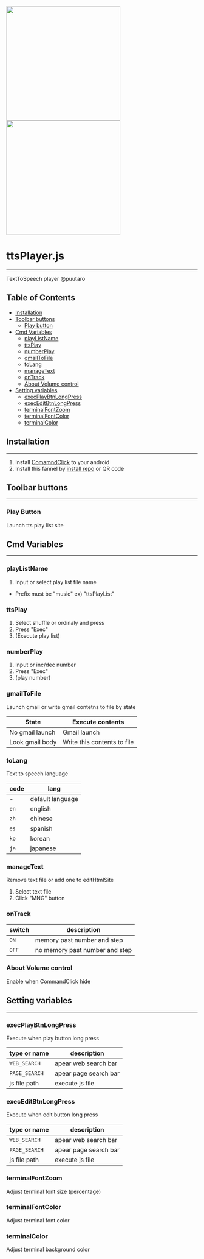 
<div><img src="https://github.com/puutaro/ttsPlayer/assets/55217593/e53022d1-2a6e-4d2f-9ef2-a319b9359470" width="300">  </div>
  
<div><img src="https://github.com/puutaro/selectTyper/assets/55217593/555e8f5f-656a-4faf-bb76-f663c01cfe47" width="300"></div> 


# ttsPlayer.js
----------------

TextToSpeech player @puutaro

Table of Contents
-------
<!-- vim-markdown-toc GFM --> 
* [Installation](#installation)
* [Toolbar buttons](#toolbar-buttons)
	* [Play button](#play-button)
* [Cmd Variables](#cmd-variables)
	* [playListName](#playlistname)
	* [ttsPlay](#ttsplay)
	* [numberPlay](#numberplay)
	* [gmailToFile](#gmailtofile)
	* [toLang](#tolang)
	* [manageText](#managetext)
	* [onTrack](#ontrack)
	* [About Volume control](#about-volume-control)
* [Setting variables](#setting-variables)
	* [execPlayBtnLongPress](#execplaybtnlongpress)
	* [execEditBtnLongPress](#execeditbtnlongpress)
	* [terminalFontZoom](#terminalfontzoom)
	* [terminalFontColor](#terminalfontcolor)
	* [terminalColor](#terminalcolor)

## Installation
--------------

1. Install [ComamndClick](https://github.com/puutaro/CommandClick#app-installation) to your android
2. Install this fannel by [install repo](https://github.com/puutaro/CommandClick/blob/master/USAGE.md#install-fannel) or QR code


## Toolbar buttons
--------

### Play Button

Launch tts play list site

## Cmd Variables
--------

### playListName 

1. Input or select play list file name

- Prefix must be "music" 
	ex) "ttsPlayList"

### ttsPlay 

1. Select shuffle or ordinaly and press
2. Press "Exec" 
3. (Execute play list)

### numberPlay 

1. Input or inc/dec number
2. Press "Exec"
3. (play number)

### gmailToFile 
Launch gmail or write gmail contetns to file by state

| State | Execute contents |
| ------- | ------- |
| No gmail launch | Gmail launch |
| Look gmail body | Write this contents to file |

### toLang
Text to speech language

| code | lang |
| ------ | ------ |
| - | default language |
| `en` | english |
| `zh` | chinese |
| `es` | spanish |
| `ko` | korean |
| `ja` | japanese |

### manageText 
Remove text file or add one to editHtmlSite

1. Select text file
2. Click "MNG" button

### onTrack

| switch | description |
| ------ | --------- |
| `ON` | memory past number and step |
| `OFF` | no memory past number and step |

### About Volume control
Enable when CommandClick hide


## Setting variables
---------

### execPlayBtnLongPress
Execute when play button long press

| type or name | description |
| ------- | ------- |
| `WEB_SEARCH` | apear web search bar |
| `PAGE_SEARCH` | apear page search bar |
| js file path | execute js file |

### execEditBtnLongPress
Execute when edit button long press

| type or name | description |
| ------- | ------- |
| `WEB_SEARCH` | apear web search bar |
| `PAGE_SEARCH` | apear page search bar |
| js file path | execute js file |

### terminalFontZoom 
Adjust terminal font size (percentage)

### terminalFontColor 
Adjust terminal font color

### terminalColor 
Adjust terminal background color
